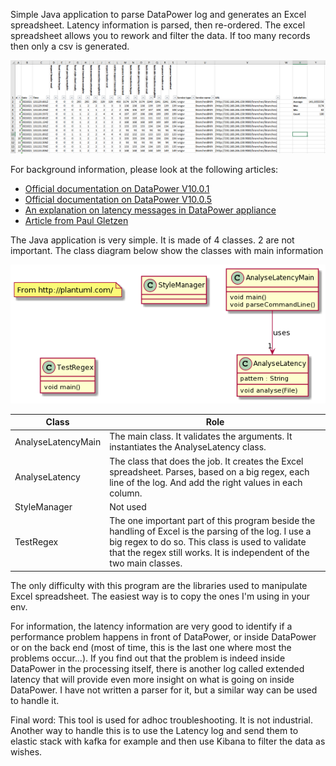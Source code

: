 Simple Java application to parse DataPower log and generates an Excel spreadsheet. 
Latency information is parsed, then re-ordered. The excel spreadsheet allows you to rework and filter the data.
If too many records then only a csv is generated.

![Sample result](./images/SampleResult.png)


For background information, please look at the following articles:
* [Official documentation on DataPower V10.0.1](https://www.ibm.com/docs/en/datapower-gateway/10.0.1?topic=targets-latency-messages)
* [Official documentation on DataPower V10.0.5](https://www.ibm.com/docs/en/datapower-gateway/10.5.0?topic=troubleshooting-latency-messages)
* [An explanation on latency messages in DataPower appliance ](https://www.ibm.com/support/pages/latency-messages-datapower-appliance)
* [Article from Paul Gletzen](http://pglezen.github.io/dpShowLatency/ShowLatency.html)

The Java application is very simple. It is made of 4 classes. 2 are not important.
The class diagram below show the classes with main information

![Class diagram](./images/class-diag.png)

| Class              | Role                                                                                                                                                                                                                                   |
|--------------------|----------------------------------------------------------------------------------------------------------------------------------------------------------------------------------------------------------------------------------------|
| AnalyseLatencyMain | The main class. It validates the arguments. It instantiates the AnalyseLatency class.                                                                                                                                                  |
| AnalyseLatency     | The class that does the job. It creates the Excel spreadsheet. Parses, based on a big regex, each line of the log. And add the right values in each column.                                                                            |
| StyleManager       | Not used                                                                                                                                                                                                                               |
| TestRegex          | The one important part of this program beside the handling of Excel is the parsing of the log. I use a big regex to do so. This class is used to validate that the regex still works. It is independent of the two main classes.       |


The only difficulty with this program are the libraries used to manipulate Excel spreadsheet. The easiest way is to copy the ones I'm using in your env.

For information, the latency information are very good to identify if a performance problem happens in front of DataPower, or inside DataPower or on the back end (most of time, this is the last one where most the problems occur...).
If you find out that the problem is indeed inside DataPower in the processing itself, there is another log called extended latency that will provide even more insight on what is going on inside DataPower. I have not written a parser for it, but a similar way can be used to handle it.

Final word: This tool is used for adhoc troubleshooting. It is not industrial. Another way to handle this is to use the Latency log and send them to elastic stack with kafka for example and then use Kibana to filter the data as wishes.